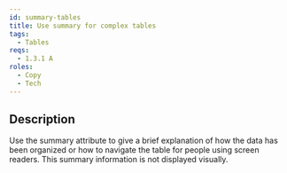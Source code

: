 ```yaml
---
id: summary-tables
title: Use summary for complex tables
tags:
  - Tables
reqs:
  - 1.3.1 A
roles:
  - Copy
  - Tech
---
```


## Description

Use the summary attribute to give a brief explanation of how the data has been organized or how to navigate the table for people using screen readers. This summary information is not displayed visually.
